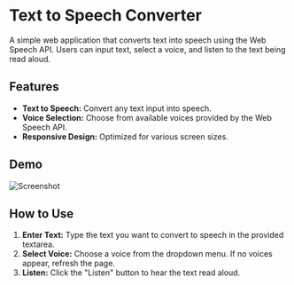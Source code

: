 # Text to Speech Converter

A simple web application that converts text into speech using the Web Speech API. Users can input text, select a voice, and listen to the text being read aloud.

## Features

- **Text to Speech:** Convert any text input into speech.
- **Voice Selection:** Choose from available voices provided by the Web Speech API.
- **Responsive Design:** Optimized for various screen sizes.

## Demo

![Screenshot](./Assets/screenshot.png)

## How to Use

1. **Enter Text:** Type the text you want to convert to speech in the provided textarea.
2. **Select Voice:** Choose a voice from the dropdown menu. If no voices appear, refresh the page.
3. **Listen:** Click the "Listen" button to hear the text read aloud.

